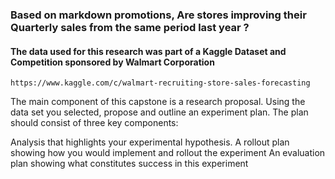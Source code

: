 ### Based on markdown promotions, Are stores improving their Quarterly sales from the same period last year ?

#### The data used for this research was part of a Kaggle Dataset and Competition sponsored by Walmart Corporation
```
https://www.kaggle.com/c/walmart-recruiting-store-sales-forecasting
```

The main component of this capstone is a research proposal. Using the data set you selected, propose and outline an experiment plan. The plan should consist of three key components:

Analysis that highlights your experimental hypothesis.
A rollout plan showing how you would implement and rollout the experiment
An evaluation plan showing what constitutes success in this experiment
